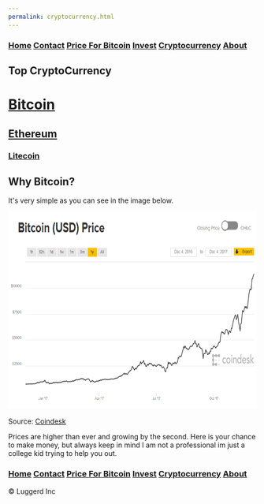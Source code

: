 ```yaml
---
permalink: cryptocurrency.html
---
```


### [Home](index.md)  [Contact](contact.html) [Price For Bitcoin](gains.html) [Invest](invest.html)  [Cryptocurrency](cryptocurrency.html) [About](about.html)

## Top CryptoCurrency
# [**Bitcoin**](https://www.bitcoin.com/) 
## [**Ethereum**](https://ethereum.org/)
### [**Litecoin**](https://litecoin.org/)


## Why Bitcoin?
It's very simple as you can see in the image below.
<div class="Pic">
  <img width="600" height="400" src="bitcoinprice.png">
  </div>

Source: [Coindesk](https://www.coindesk.com/)

Prices are higher than ever and growing by the second.
Here is your chance to make money, but always keep in mind I am not a professional im just
a college kid trying to help you out.

### [Home](index.md)  [Contact](contact.html) [Price For Bitcoin](gains.html) [Invest](invest.html)  [Cryptocurrency](cryptocurrency.html) [About](about.html) 
<div class="navbar-text pull-left">
    &copy; Luggerd Inc
    </div>
